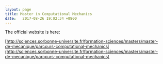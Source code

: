 ```yaml
---
layout: page
title: Master in Computational Mechanics
date:   2017-08-26 19:02:34 +0800
---
```


The official website is here:

[http://sciences.sorbonne-universite.fr/formation-sciences/masters/master-de-mecanique/parcours-computational-mechanics](http://sciences.sorbonne-universite.fr/formation-sciences/masters/master-de-mecanique/parcours-computational-mechanics)
